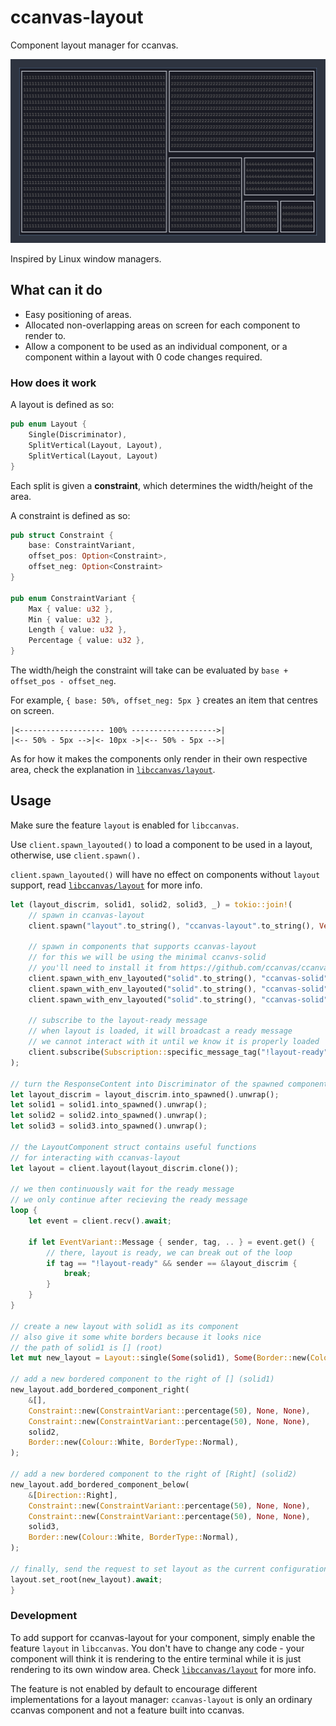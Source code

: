 # ccanvas-layout

Component layout manager for ccanvas.

![](./showcase.png)

Inspired by Linux window managers.

## What can it do

- Easy positioning of areas.
- Allocated non-overlapping areas on screen for each component to render to.
- Allow a component to be used as an individual component, or a component within a layout with 0 code changes required.

### How does it work

A layout is defined as so:

```rs
pub enum Layout {
    Single(Discriminator),
    SplitVertical(Layout, Layout),
    SplitVertical(Layout, Layout)
}
```

Each split is given a **constraint**, which determines the width/height of the area.

A constraint is defined as so:

```rs
pub struct Constraint {
    base: ConstraintVariant,
    offset_pos: Option<Constraint>,
    offset_neg: Option<Constraint>
}

pub enum ConstraintVariant {
    Max { value: u32 },
    Min { value: u32 },
    Length { value: u32 },
    Percentage { value: u32 },
}
```

The width/heigh the constraint will take can be evaluated by `base + offset_pos - offset_neg`.

For example, `{ base: 50%, offset_neg: 5px }` creates an item that centres on screen. 
```
|<------------------- 100% ------------------->|
|<-- 50% - 5px -->|<- 10px ->|<-- 50% - 5px -->|
```

As for how it makes the components only render in their own respective area, check the explanation in [`libccanvas/layout`](https://github.com/ccanvas/libccanvas/tree/master/src/features/layout).

## Usage

Make sure the feature `layout` is enabled for `libccanvas`.

Use `client.spawn_layouted()` to load a component to be used in a layout, otherwise, use `client.spawn().`

`client.spawn_layouted()` will have no effect on components without `layout` support, read [`libccanvas/layout`](https://github.com/ccanvas/libccanvas/tree/master/src/features/layout) for more info.

```rs
let (layout_discrim, solid1, solid2, solid3, _) = tokio::join!(
    // spawn in ccanvas-layout
    client.spawn("layout".to_string(), "ccanvas-layout".to_string(), Vec::new()),

    // spawn in components that supports ccanvas-layout
    // for this we will be using the minimal ccanvs-solid
    // you'll need to install it from https://github.com/ccanvas/ccanvas-solid
    client.spawn_with_env_layouted("solid".to_string(), "ccanvas-solid".to_string(), Vec::new(), BTreeMap::from([("CHAR".to_string(), "1".to_string())])),
    client.spawn_with_env_layouted("solid".to_string(), "ccanvas-solid".to_string(), Vec::new(), BTreeMap::from([("CHAR".to_string(), "2".to_string())])),
    client.spawn_with_env_layouted("solid".to_string(), "ccanvas-solid".to_string(), Vec::new(), BTreeMap::from([("CHAR".to_string(), "3".to_string())])),

    // subscribe to the layout-ready message
    // when layout is loaded, it will broadcast a ready message
    // we cannot interact with it until we know it is properly loaded
    client.subscribe(Subscription::specific_message_tag("!layout-ready".to_string())),
);

// turn the ResponseContent into Discriminator of the spawned components
let layout_discrim = layout_discrim.into_spawned().unwrap();
let solid1 = solid1.into_spawned().unwrap();
let solid2 = solid2.into_spawned().unwrap();
let solid3 = solid3.into_spawned().unwrap();

// the LayoutComponent struct contains useful functions
// for interacting with ccanvas-layout
let layout = client.layout(layout_discrim.clone());

// we then continuously wait for the ready message
// we only continue after recieving the ready message
loop {
    let event = client.recv().await;

    if let EventVariant::Message { sender, tag, .. } = event.get() {
        // there, layout is ready, we can break out of the loop
        if tag == "!layout-ready" && sender == &layout_discrim {
            break;
        }
    }
}

// create a new layout with solid1 as its component
// also give it some white borders because it looks nice
// the path of solid1 is [] (root)
let mut new_layout = Layout::single(Some(solid1), Some(Border::new(Colour::White, BorderType::Normal)));

// add a new bordered component to the right of [] (solid1)
new_layout.add_bordered_component_right(
    &[],
    Constraint::new(ConstraintVariant::percentage(50), None, None),
    Constraint::new(ConstraintVariant::percentage(50), None, None),
    solid2,
    Border::new(Colour::White, BorderType::Normal),
);

// add a new bordered component to the right of [Right] (solid2)
new_layout.add_bordered_component_below(
    &[Direction::Right],
    Constraint::new(ConstraintVariant::percentage(50), None, None),
    Constraint::new(ConstraintVariant::percentage(50), None, None),
    solid3,
    Border::new(Colour::White, BorderType::Normal),
);

// finally, send the request to set layout as the current configuration
layout.set_root(new_layout).await;
}
```

### Development

To add support for ccanvas-layout for your component, simply enable the feature `layout` in `libccanvas`. You don't have to change any code - your component will think it is rendering to the entire terminal while it is just rendering to its own window area. Check [`libccanvas/layout`](https://github.com/ccanvas/libccanvas/tree/master/src/features/layout) for more info.

The feature is not enabled by default to encourage different implementations for a layout manager: `ccanvas-layout` is only an ordinary ccanvas component and not a feature built into ccanvas.
